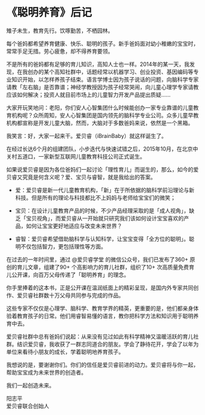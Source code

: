 # 《聪明养育》后记

雉子未生，教育先行。饮啄勤苦，不栖园林。

每个爸妈都希望养育健康、快乐、聪明的孩子。新手爸妈面对幼小稚嫩的宝宝时，常常手足无措。劳心疲惫，却不得养育要领。

不是所有的爸妈都有足够的育儿知识，高知人士也一样。2014年的某一天，我发现，在我创办的某个高知社群中，话题经常以机器学习、创业投资、基因编码等专业知识开始，以怎样养孩子结束。语言学博士因为孩子说话的问题，向脑科学专家请教「左右脑」是否靠谱；神经学教授因为孩子经常哭闹，向儿童心理学专家请教应该如何解决；投资人就目前市场上的儿童智力开发产品提出质疑......

大家开玩笑地问：老阳，你们安人心智集团什么时候能创办一家专业靠谱的儿童教育机构呢？众所周知，安人心智集团是国内领先的脑科学专业公司。众多儿童早教机构都宣称是开发儿童大脑，然而，大脑对于多数爸妈来说，依然是一个黑箱。

我笑言：好，大家一起来干。爱贝睿（iBrainBaby）就这样诞生了。

在经过长达6个月的组建团队，小步迭代与快速试错之后，2015年10月，在北京中关村五道口，一家新型互联网儿童教育科技公司正式诞生。

如果说爱贝睿是因为各位爸妈们一起讨论「理性育儿」而诞生的，那么，如今的爱贝睿又究竟是何含义呢？爱、宝贝与睿智，就是我给出的答案。

* 爱：爱贝睿是新一代儿童教育机构，「新」在于所依据的脑科学前沿理论与新科技。但是所有的理论与科技都比不上妈妈与老师给宝宝们的微笑；

* 宝贝：在设计儿童教育产品的时候，不少产品经理采取的是「成人视角」，缺乏「宝贝视角」，而爱贝睿从一开始就只研究我们该如何设计宝宝喜欢的产品，如何让宝宝更好地适应与改变未来世界？

* 睿智：爱贝睿希望借助脑科学与认知科学，让宝宝变得「全方位的聪明」。聪明不仅包括智力，更包括理性等方面。

在过去的一年时间里，通过 @爱贝睿学堂 的微信公众号，我们已发布了360+ 原创的育儿文章，组建了90+ 个高影响力的育儿社群，组织了10+ 次高质量免费育儿公开课，向百万父母传递了「聪明养育」的理念。

你手里捧着的这本书，正是公开课在温润纸面上的精彩呈现，是国内外专家共同创作、爱贝睿社群数十万父母共同参与完成的作品。

这些专家不仅仅是心理学、脑科学、教育学界的精英，更重要的是，他们都亲身体验着教育孩子的日常。他们用睿智易懂的语言，教你把科学方法和知识用于聪明养育中去。

爱贝睿社群中总有爸妈们说起：从来没有见过如此有科学精神又温暖活跃的育儿社群。结识爱贝睿，我收获了一群志同道合的朋友。学会了静待花开，学会了以年为单位来看待小朋友的成长，学着聪明地养育孩子。

我想说的是，要谢谢你们。你们的信任是爱贝睿前进的动力。爱贝睿将与你一起，帮助宝宝成为未来世界的创造者。  

我们一起创造未来。

阳志平   
爱贝睿联合创始人
